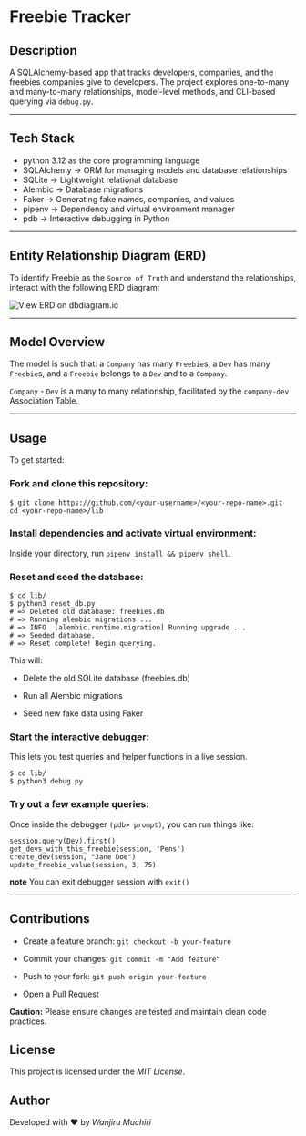 # Freebie Tracker

## Description

A SQLAlchemy-based app that tracks developers, companies, and the 
freebies companies give to developers. The project explores one-to-many and many-to-many relationships, model-level methods, and CLI-based querying via `debug.py`.

***

## Tech Stack
- python 3.12 as the core programming language
- SQLAlchemy -> ORM for managing models and database relationships
- SQLite -> Lightweight relational database
- Alembic -> Database migrations
- Faker -> Generating fake names, companies, and values
- pipenv -> Dependency and virtual environment manager
- pdb -> Interactive debugging in Python 

***

## Entity Relationship Diagram (ERD)

To identify Freebie as the `Source of Truth` and understand the relationships, interact with the following ERD diagram:

![View ERD on dbdiagram.io](https://dbdiagram.io/d/68301318b9f7446da3ce581e)
  
***

## Model Overview

The model is such that: a `Company` has many `Freebie`s, a `Dev` has many `Freebie`s,
and a `Freebie` belongs to a `Dev` and to a `Company`.

`Company` - `Dev` is a many to many relationship, facilitated by the `company-dev` Association Table. 

***

## Usage

To get started:
### Fork and clone this repository:

```console
$ git clone https://github.com/<your-username>/<your-repo-name>.git
cd <your-repo-name>/lib
```

### Install dependencies and activate virtual environment:
Inside your directory, run `pipenv install && pipenv shell`.

### Reset and seed the database:

```console
$ cd lib/
$ python3 reset_db.py
# => Deleted old database: freebies.db
# => Running alembic migrations ...
# => INFO  [alembic.runtime.migration] Running upgrade ...
# => Seeded database.
# => Reset complete! Begin querying.
```

This will:
- Delete the old SQLite database (freebies.db)

- Run all Alembic migrations

- Seed new fake data using Faker

### Start the interactive debugger:

This lets you test queries and helper functions in a live session.

```console
$ cd lib/
$ python3 debug.py
```

### Try out a few example queries:
Once inside the debugger `(pdb> prompt)`, you can run things like:

```console
session.query(Dev).first()
get_devs_with_this_freebie(session, 'Pens')
create_dev(session, "Jane Doe")
update_freebie_value(session, 3, 75)
```

**note** You can exit debugger session with `exit()`

*** 

## Contributions 
- Create a feature branch: `git checkout -b your-feature`

- Commit your changes: `git commit -m "Add feature"`

- Push to your fork: `git push origin your-feature`

- Open a Pull Request

**Caution:** Please ensure changes are tested and maintain clean code practices.

## License 
This project is licensed under the *MIT License*.

## Author
Developed with ❤️ by *Wanjiru Muchiri*


